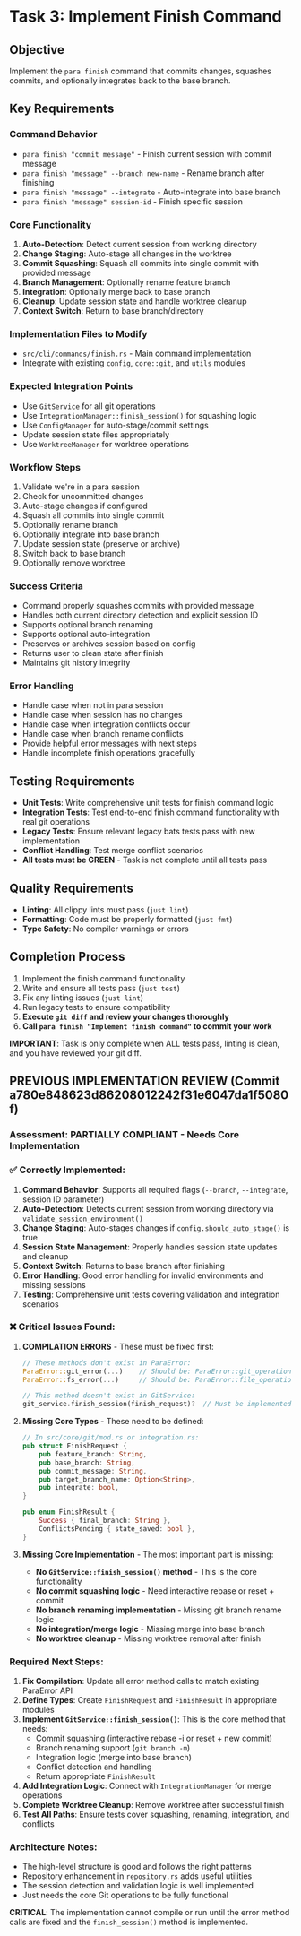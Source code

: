 # Task 3: Implement Finish Command

## Objective
Implement the `para finish` command that commits changes, squashes commits, and optionally integrates back to the base branch.

## Key Requirements

### Command Behavior
- `para finish "commit message"` - Finish current session with commit message
- `para finish "message" --branch new-name` - Rename branch after finishing
- `para finish "message" --integrate` - Auto-integrate into base branch
- `para finish "message" session-id` - Finish specific session

### Core Functionality
1. **Auto-Detection**: Detect current session from working directory
2. **Change Staging**: Auto-stage all changes in the worktree
3. **Commit Squashing**: Squash all commits into single commit with provided message
4. **Branch Management**: Optionally rename feature branch
5. **Integration**: Optionally merge back to base branch
6. **Cleanup**: Update session state and handle worktree cleanup
7. **Context Switch**: Return to base branch/directory

### Implementation Files to Modify
- `src/cli/commands/finish.rs` - Main command implementation
- Integrate with existing `config`, `core::git`, and `utils` modules

### Expected Integration Points
- Use `GitService` for all git operations
- Use `IntegrationManager::finish_session()` for squashing logic
- Use `ConfigManager` for auto-stage/commit settings
- Update session state files appropriately
- Use `WorktreeManager` for worktree operations

### Workflow Steps
1. Validate we're in a para session
2. Check for uncommitted changes
3. Auto-stage changes if configured
4. Squash all commits into single commit
5. Optionally rename branch
6. Optionally integrate into base branch
7. Update session state (preserve or archive)
8. Switch back to base branch
9. Optionally remove worktree

### Success Criteria
- Command properly squashes commits with provided message
- Handles both current directory detection and explicit session ID
- Supports optional branch renaming
- Supports optional auto-integration
- Preserves or archives session based on config
- Returns user to clean state after finish
- Maintains git history integrity

### Error Handling
- Handle case when not in para session
- Handle case when session has no changes
- Handle case when integration conflicts occur
- Handle case when branch rename conflicts
- Provide helpful error messages with next steps
- Handle incomplete finish operations gracefully

## Testing Requirements
- **Unit Tests**: Write comprehensive unit tests for finish command logic
- **Integration Tests**: Test end-to-end finish command functionality with real git operations
- **Legacy Tests**: Ensure relevant legacy bats tests pass with new implementation
- **Conflict Handling**: Test merge conflict scenarios
- **All tests must be GREEN** - Task is not complete until all tests pass

## Quality Requirements
- **Linting**: All clippy lints must pass (`just lint`)
- **Formatting**: Code must be properly formatted (`just fmt`)
- **Type Safety**: No compiler warnings or errors

## Completion Process
1. Implement the finish command functionality
2. Write and ensure all tests pass (`just test`)
3. Fix any linting issues (`just lint`)
4. Run legacy tests to ensure compatibility
5. **Execute `git diff` and review your changes thoroughly**
6. **Call `para finish "Implement finish command"` to commit your work**

**IMPORTANT**: Task is only complete when ALL tests pass, linting is clean, and you have reviewed your git diff.

## PREVIOUS IMPLEMENTATION REVIEW (Commit a780e848623d86208012242f31e6047da1f5080f)

### Assessment: **PARTIALLY COMPLIANT** - Needs Core Implementation

### ✅ **Correctly Implemented:**
1. **Command Behavior**: Supports all required flags (`--branch`, `--integrate`, session ID parameter)
2. **Auto-Detection**: Detects current session from working directory via `validate_session_environment()`
3. **Change Staging**: Auto-stages changes if `config.should_auto_stage()` is true
4. **Session State Management**: Properly handles session state updates and cleanup
5. **Context Switch**: Returns to base branch after finishing
6. **Error Handling**: Good error handling for invalid environments and missing sessions
7. **Testing**: Comprehensive unit tests covering validation and integration scenarios

### ❌ **Critical Issues Found:**

1. **COMPILATION ERRORS** - These must be fixed first:
   ```rust
   // These methods don't exist in ParaError:
   ParaError::git_error(...)    // Should be: ParaError::git_operation(...)
   ParaError::fs_error(...)     // Should be: ParaError::file_operation(...)
   
   // This method doesn't exist in GitService:
   git_service.finish_session(finish_request)?  // Must be implemented
   ```

2. **Missing Core Types** - These need to be defined:
   ```rust
   // In src/core/git/mod.rs or integration.rs:
   pub struct FinishRequest {
       pub feature_branch: String,
       pub base_branch: String,
       pub commit_message: String,
       pub target_branch_name: Option<String>,
       pub integrate: bool,
   }
   
   pub enum FinishResult {
       Success { final_branch: String },
       ConflictsPending { state_saved: bool },
   }
   ```

3. **Missing Core Implementation** - The most important part is missing:
   - **No `GitService::finish_session()` method** - This is the core functionality
   - **No commit squashing logic** - Need interactive rebase or reset + commit
   - **No branch renaming implementation** - Missing git branch rename logic
   - **No integration/merge logic** - Missing merge into base branch
   - **No worktree cleanup** - Missing worktree removal after finish

### **Required Next Steps:**

1. **Fix Compilation**: Update all error method calls to match existing ParaError API
2. **Define Types**: Create `FinishRequest` and `FinishResult` in appropriate modules
3. **Implement `GitService::finish_session()`**: This is the core method that needs:
   - Commit squashing (interactive rebase -i or reset + new commit)
   - Branch renaming support (`git branch -m`)
   - Integration logic (merge into base branch)
   - Conflict detection and handling
   - Return appropriate `FinishResult`
4. **Add Integration Logic**: Connect with `IntegrationManager` for merge operations
5. **Complete Worktree Cleanup**: Remove worktree after successful finish
6. **Test All Paths**: Ensure tests cover squashing, renaming, integration, and conflicts

### **Architecture Notes:**
- The high-level structure is good and follows the right patterns
- Repository enhancement in `repository.rs` adds useful utilities
- The session detection and validation logic is well implemented
- Just needs the core Git operations to be fully functional

**CRITICAL**: The implementation cannot compile or run until the error method calls are fixed and the `finish_session()` method is implemented.